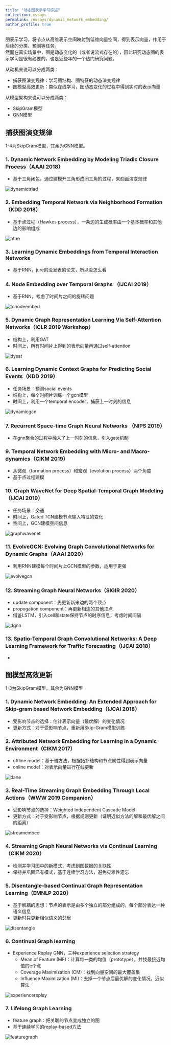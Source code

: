 ```yaml
---
title: "动态图表示学习综述"
collection: essays
permalink: /essays/dynamic_network_embedding/
author_profile: true
---
```


图表示学习，将节点从高维表示空间映射到低维向量空间，得到表示向量，作用于后续的分类、预测等任务。  
然而在真实场景中，图是动态变化的（或者说流式存在的），因此研究动态图的表示学习是很有必要的，也是近些年的一个热门研究问题。

从动机来说可以分成两类：
* 捕获图演变规律：学习图结构、图特征的动态演变规律
* 图模型高效更新：类似在线学习，图动态变化的过程中得到实时的表示向量

从模型架构来说可以分成两类：
* SkipGram模型
* GNN模型


## 捕获图演变规律

1-4为SkipGram模型，其余为GNN模型。

### 1. Dynamic Network Embedding by Modeling Triadic Closure Process（AAAI 2018）
* 基于三角闭包，通过建模开三角形成闭三角的过程，来刻画演变规律

![dynamictriad](../../images/dynamic_network_embedding_img/dynamictriad.png)

### 2. Embedding Temporal Network via Neighborhood Formation（KDD 2018）
* 基于点过程（Hawkes process），一条边的生成概率由一个基本概率和其他边的影响组成

![htne](../../images/dynamic_network_embedding_img/htne.png)

### 3. Learning Dynamic Embeddings from Temporal Interaction Networks
* 基于RNN，jure的没发表的论文，所以没怎么看

### 4. Node Embedding over Temporal Graphs （IJCAI 2019）
* 基于RNN，考虑了时间片之间的旋转问题

![tonodeembed](../../images/dynamic_network_embedding_img/tonodeembed.png)

### 5. Dynamic Graph Representation Learning Via Self-Attention Networks（ICLR 2019 Workshop）
* 结构上，利用GAT
* 时间上，所有时间片上得到的表示向量再通过self-attention

![dysat](../../images/dynamic_network_embedding_img/dysat.png)

### 6. Learning Dynamic Context Graphs for Predicting Social Events（KDD 2019）
* 任务场景：预测social events
* 结构上，每个时间片训练一个gcn模型
* 时间上，利用一个temporal encoder，捕获上一时刻的信息

![dynamicgcn](../../images/dynamic_network_embedding_img/dynamicgcn.png)

### 7. Recurrent Space-time Graph Neural Networks （NIPS 2019）
* 在gnn聚合的过程中融入了上一时刻的信息，引入gate机制

### 9. Temporal Network Embedding with Micro- and Macro-dynamics（CIKM 2019）
* 从微观（formation process）和宏观（evolution process）两个角度
* 基于点过程建模

### 10. Graph WaveNet for Deep Spatial-Temporal Graph Modeling（IJCAI 2019）
* 任务场景：交通
* 时间上，Gated TCN建模节点输入特征的变化
* 空间上，GCN建模空间信息

![graphwavenet](../../images/dynamic_network_embedding_img/graphwavenet.png)

### 11. EvolveGCN: Evolving Graph Convolutional Networks for Dynamic Graphs（AAAI 2020）
* 利用RNN建模每个时间片上GCN模型的参数，适用于更强

![evolvegcn](../../images/dynamic_network_embedding_img/evolvegcn.png)

### 12. Streaming Graph Neural Networks（SIGIR 2020）
* update component：先更新新来边的两个顶点
* propogation component：再更新相连的其他顶点
* 借鉴LSTM，引入cell和state保持节点的时序信息，考虑时间间隔

![dgnn](../../images/dynamic_network_embedding_img/dgnn.png)

### 13. Spatio-Temporal Graph Convolutional Networks: A Deep Learning Framework for Traffic Forecasting（IJCAI 2018）
* 


## 图模型高效更新

1-3为SkipGram模型，其余为GNN模型

### 1. Dynamic Network Embedding: An Extended Approach for Skip-gram based Network Embedding（IJCAI 2018）
* 受影响节点的选择：估计表示向量（最优解）的变化情况
* 更新方式：对于受影响节点，重新用Skip-Gram模型训练

### 2. Attributed Network Embedding for Learning in a Dynamic Environment（CIKM 2017）
* offline model：基于谱方法，根据拓扑结构和节点属性得到表示向量
* online model：对表示向量进行在线更新

![dane](../../images/dynamic_network_embedding_img/dane.png)

### 3. Real-Time Streaming Graph Embedding Through Local Actions（WWW 2019 Companion）
* 受影响节点的选择：Weighted Independent Cascade Model 
* 更新方式：对于受影响节点，根据规则更新（证明近似方法的解和最优解之间的距离）

![streamembed](../../images/dynamic_network_embedding_img/streamembed.png)

### 4. Streaming Graph Neural Networks via Continual Learning（CIKM 2020）
* 检测并学习图中的新模式，考虑到图数据的关联性
* 保持并巩固已有模式，基于连续学习方法，避免灾难性遗忘

### 5. Disentangle-based Continual Graph Representation Learning（EMNLP 2020）
* 基于解耦的思想：节点的表示是由多个独立的部分组成的，每个部分表达一种语义信息
* 更新时只更新相似语义的邻居

![disentangle](../../images/dynamic_network_embedding_img/disentangle.png)

### 6. Continual Graph learning
* Experience Replay GNN，三种experience selection strategy
    * Mean of Feature (MF)：计算每一类的均值（prototype），并找最接近均值的e个点
    * Coverage Maximization (CM)：找到向量空间的最大覆盖集
    * Influence Maximization (MI)：去掉一个节点后最优解的变化情况，近似算法

![experiencereplay](../../images/dynamic_network_embedding_img/experiencereplay.png)

### 7. Lifelong Graph Learning
* feature graph：把关联的节点变成独立的图
* 基于连续学习的replay-based方法

![featuregraph](../../images/dynamic_network_embedding_img/featuregraph.png)